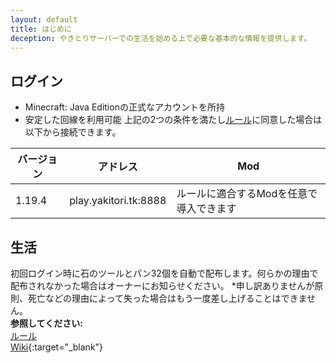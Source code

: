 ```yaml
---
layout: default
title: はじめに
deception: やきとりサーバーでの生活を始める上で必要な基本的な情報を提供します。
---
```


## ログイン
- Minecraft: Java Editionの正式なアカウントを所持
- 安定した回線を利用可能
上記の2つの条件を満たし[ルール](./rules)に同意した場合は以下から接続できます。  

| バージョン | アドレス               | Mod                                |
| --------- | --------------------- | ---------------------------------- |
| 1.19.4    | play.yakitori.tk:8888 | ルールに適合するModを任意で導入できます |

## 生活
初回ログイン時に石のツールとパン32個を自動で配布します。何らかの理由で配布されなかった場合はオーナーにお知らせください。  *申し訳ありませんが原則、死亡などの理由によって失った場合はもう一度差し上げることはできません。  
**参照してください:**  
[ルール](./rules)  
[Wiki](https://wiki.yakitori.tk/){:target="_blank"}